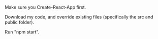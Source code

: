 Make sure you Create-React-App first.

Download my code, and override existing files (specifically the src and public folder).

Run "npm start".
